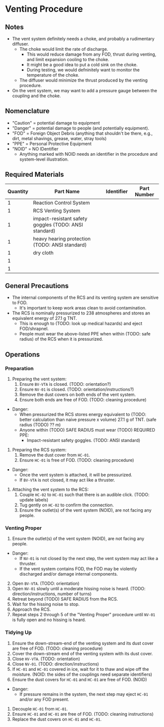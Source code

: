# Venting Procedure
## Notes
- The vent system definitely needs a choke, and probably a rudimentary diffuser.
    - The choke would limit the rate of discharge.
        - This would reduce damage from any FOD, thrust during venting, and limit expansion cooling to the choke.
        - It might be a good idea to put a cold sink on the choke.
        - During testing, we would defninitely want to monitor the temperature of the choke.
    - The diffuser would minimize the thrust produced by the venting procedure.
- On the vent system, we may want to add a pressure gauge between the coupling and the choke.

## Nomenclature
- "Caution" = potential damage to equipment
- "Danger" = potential damage to people (and potentially equipment).
- "FOD" = Foreign Object Debris (anything that shouldn't be there, e.g., dirt, metal shavings, grease, water, stray tools)
- "PPE" = Personal Protective Equipment
- "NOID" = NO IDentifier
    - Anything marked with NOID needs an identifier in the procedure and system-level illustration.

## Required Materials
| Quantity | Part Name | Identifier | Part Number
| -------- | --------- | ---------- | -----------
| 1 | Reaction Control System |  |  
| 1 | RCS Venting System |  |  
| 1 | impact-resistant safety goggles (TODO: ANSI standard) |  |  
| 1 | heavy hearing protection (TODO: ANSI standard) |  |  
| 1 | dry cloth |  |  
| 1 |  |  |  
| 1 |  |  |  

## General Precautions
- The internal components of the RCS and its venting system are sensitive to FOD.
    - It's important to keep work areas clean to avoid contamination.
- The RCS is nominally pressurized to 238 atmospheres and stores an equivalent energy of 27.1 g TNT.
    - This is enough to (TODO: look up medical hazards) and eject FOD/shrapnel.
    - People must wear the above-listed PPE when within (TODO: safe radius) of the RCS when it is pressurized.

## Operations
### Preparation
1. Preparing the vent system:
    1. Ensure `BV-VTA` is closed. (TODO: orientation?)
    1. Ensure `NV-01` is closed. (TODO: orientation/instructions?)
    1. Remove the dust covers on both ends of the vent system.
    1. Ensure both ends are free of FOD. (TODO: cleaning procedure)
- Danger: 
    - When pressurized the RCS stores energy equivalent to (TODO: better calculation than naive pressure x volume) 27.1 g of TNT. (safe radius (TODO) ?? m)
    - Anyone within (TODO) SAFE RADIUS must wear (TODO) REQUIRED PPE:
        - Impact-resistant safety goggles. (TODO: ANSI standard)
1. Preparing the RCS system:
    1. Remove the dust cover from `HC-01`.
    1. Ensure `HC-01` is free of FOD. (TODO: cleaning procedure)
- Danger: 
    - Once the vent system is attached, it will be pressurized.
    - If `BV-VTA` is not closed, it may act like a thruster.
1. Attaching the vent system to the RCS:
    1. Couple `HC-02` to `HC-01` such that there is an audible click. (TODO: update labels)
    1. Tug gently on `HC-02` to confirm the connection.
    1. Ensure the outlet(s) of the vent system (NOID), are not facing any people.

### Venting Proper
1. Ensure the outlet(s) of the vent system (NOID), are not facing any people.
- Danger: 
    - If `NV-01` is not closed by the next step, the vent system may act like a thruster.
    - If the vent system contains FOD, the FOD may be violently discharged and/or damage internal components.
2. Open `BV-VTA`. (TODO: orientation)
3. Open `NV-01` slowly until a moderate hissing noise is heard. (TODO: direction/instructions, number of turns)
4. Retreat beyond (TODO) SAFE RADIUS from the RCS.
5. Wait for the hissing noise to stop.
6. Approach the RCS.
7. Repeat steps 2 through 5 of the "Venting Proper" procedure until `NV-01` is fully open and no hissing is heard.

### Tidying Up
1. Ensure the down-stream-end of the venting system and its dust cover are free of FOD. (TODO: cleaning procedure)
1. Cover the down-stream end of the venting system with its dust cover.
1. Close `HV-VTA`. (TODO: orientation)
1. Close `NV-01`. (TODO: direction/instructions)
1. If `HC-01` and `HC-01` covered in ice, wait for it to thaw and wipe off the moisture. 
   (NOID: the sides of the couplings need separate identifiers)
1. Ensure the dust covers for `HC-01` and `HC-01` are free of FOD. (NOID)
- Danger: 
    - If pressure remains in the system, the next step may eject `HC-01` and/or any FOD present.
1. Decouple `HC-01` from `HC-01`.
1. Ensure `HC-01` and `HC-01` are free of FOD. (TODO: cleaning instructions)
1. Replace the dust covers on `HC-01` and `HC-01`.
